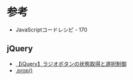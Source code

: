 # 参考

- JavaScriptコードレシピ - 170  

## jQuery
- [【jQuery】ラジオボタンの状態取得と選択制御](https://qiita.com/tomcky/items/d5f13f58228593658720)  
- [.prop()](http://js.studio-kingdom.com/jquery/attributes/prop)  